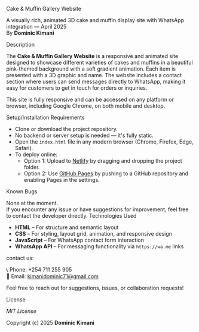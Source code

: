  Cake & Muffin Gallery Website

 A visually rich, animated 3D cake and muffin display site with WhatsApp integration — April 2025  
 By **Dominic Kimani**

 Description

The **Cake & Muffin Gallery Website** is a responsive and animated site designed to showcase different varieties of cakes and muffins in a beautiful pink-themed background with a soft gradient animation. Each item is presented with a 3D graphic and name. The website includes a contact section where users can send messages directly to WhatsApp, making it easy for customers to get in touch for orders or inquiries.

This site is fully responsive and can be accessed on any platform or browser, including Google Chrome, on both mobile and desktop.

Setup/Installation Requirements

* Clone or download the project repository.
* No backend or server setup is needed — it's fully static.
* Open the `index.html` file in any modern browser (Chrome, Firefox, Edge, Safari).
* To deploy online:
  - Option 1: Upload to [Netlify](https://netlify.com) by dragging and dropping the project folder.
  - Option 2: Use [GitHub Pages](https://pages.github.com/) by pushing to a GitHub repository and enabling Pages in the settings.

Known Bugs

None at the moment.  
If you encounter any issue or have suggestions for improvement, feel free to contact the developer directly.
 Technologies Used

- **HTML** – For structure and semantic layout  
- **CSS** – For styling, layout grid, animation, and responsive design  
- **JavaScript** – For WhatsApp contact form interaction  
- **WhatsApp API** – For messaging functionality via `https://wa.me` links

contact us:

📞 Phone: +254 711 255 905  
📧 Email: kimanidominic71@gmail.com

Feel free to reach out for suggestions, issues, or collaboration requests!

 License

*MIT License*

Copyright (c) 2025 **Dominic Kimani**
